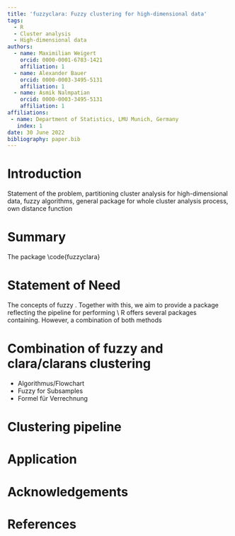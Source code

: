 ```yaml
---
title: 'fuzzyclara: Fuzzy clustering for high-dimensional data'
tags:
  - R
  - Cluster analysis
  - High-dimensional data
authors:
  - name: Maximilian Weigert
    orcid: 0000-0001-6783-1421
    affiliation: 1
  - name: Alexander Bauer
    orcid: 0000-0003-3495-5131
    affiliation: 1
  - name: Asmik Nalmpatian
    orcid: 0000-0003-3495-5131
    affiliation: 1
affiliations:
 - name: Department of Statistics, LMU Munich, Germany
   index: 1
date: 30 June 2022
bibliography: paper.bib
---
```


# Introduction

Statement of the problem, partitioning cluster analysis for high-dimensional
data, fuzzy algorithms, general package for whole cluster analysis process,
own distance function

# Summary
The package \code{fuzzyclara}

# Statement of Need
The concepts of fuzzy . Together with this, we aim to provide a package
reflecting the pipeline for performing 
\\ R offers several packages containing. However, a combination of both
methods

# Combination of fuzzy and clara/clarans clustering
- Algorithmus/Flowchart
- Fuzzy for Subsamples
- Formel für Verrechnung

# Clustering pipeline

# Application


# Acknowledgements

# References
